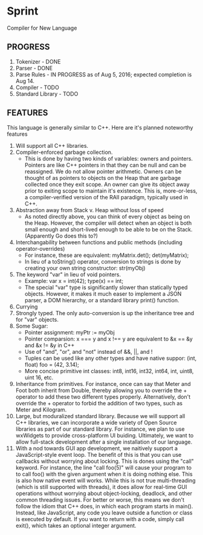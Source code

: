 # Sprint
Compiler for New Language

## PROGRESS
1. Tokenizer        - DONE
2. Parser           - DONE
3. Parse Rules      - IN PROGRESS as of Aug 5, 2016; expected completion is Aug 14.
4. Compiler         - TODO
5. Standard Library - TODO

## FEATURES
This language is generally similar to C++. Here are it's planned noteworthy features

1. Will support all C++ libraries.
2. Compiler-enforced garbage collection.
    - This is done by having two kinds of variables: owners and pointers. Pointers are like C++ pointers in that they can be null and can be reassigned. We do not allow pointer arithmetic. Owners can be thought of as pointers to objects on the Heap that are garbage collected once they exit scope. An owner can give its object away prior to exiting scope to maintain it's existence. This is, more-or-less, a compiler-verified version of the RAII paradigm, typically used in C++.
3. Abstraction away from Stack v. Heap without loss of speed
    - As noted directly above, you can think of every object as being on the Heap. However, the compiler will detect when an object is both small enough and short-lived enough to be able to be on the Stack. (Apparently Go does this to?)
4. Interchangability between functions and public methods (including operator-overrides)
    - For instance, these are equivalent: myMatrix.det(); det(myMatrix);
    - In lieu of a toString() operator, conversion to strings is done by creating your own string constructor: str(myObj)
5. The keyword "var" in lieu of void pointers.
    - Example: var x = int(42); type(x) == int;
    - The special "var" type is significantly slower than statically typed objects. However, it makes it much easer to implement a JSON parser, a DOM hierarchy, or a standard library print() function.
6. Currying
7. Strongly typed. The only auto-conversion is up the inheritance tree and for "var" objects.
8. Some Sugar:
    - Pointer assignment: myPtr := myObj
    - Pointer comparsion: x === y and x !== y are equivalent to &x == &y and &x != &y in C++
    - Use of "and", "or", and "not" instead of &&, ||, and !
    - Tuples can be used like any other types and have native suppor: (int, float) foo = (42, 3.14);
    - More concise primitive int classes: int8, int16, int32, int64, int, uint8, uint 16, etc.
9. Inheritance from primitives. For instance, once can say that Meter and Foot both inherit from Double, thereby allowing you to override the + operator to add these two different types properly. Alternatively, don't override the + operator to forbid the addition of two types, such as Meter and Kilogram.
10. Large, but moduralized standard library. Because we will support all C++ libraries, we can incorporate a wide variety of Open Source libraries as part of our standard library. For instance, we plan to use wxWidgets to provide cross-platform UI buiding. Ultimately, we want to allow full-stack development after a single installation of our language.
11. With a nod towards GUI app development, we naitively support a JavaScript-style event loop. The benefit of this is that you can use callbacks without worrying about locking. This is dones using the "call" keyword. For instance, the line "call foo(5)" will cause your program to to call foo() with the given argument when it is doing nothing else. This is also how native event will works. While this is not true multi-threading (which is still supported with threads), it does allow for real-time GUI operations without worrying about object-locking, deadlock, and other common threading issues. For better or worse, this means we don't follow the idiom that C++ does, in which each program starts in main(). Instead, like JavaScript, any code you leave outside a function or class is executed by default. If you want to return with a code, simply call exit(), which takes an optional integer argument.

